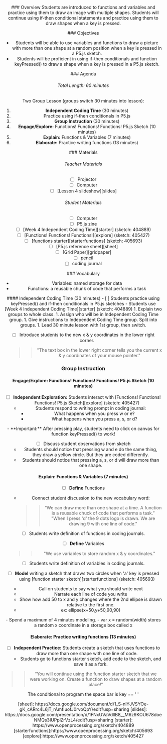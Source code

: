 <header title='Functions' subtitle='Lesson 4'/>

<notable>

<iconp src='/icons/activity.png'>### Overview</iconp>
Students are introduced to functions and variables and practice using them to draw an image with multiple shapes. Students will continue using if-then conditional statements and practice using them to draw shapes when a key is pressed.

<iconp src='/icons/objectives.png'>### Objectives</iconp>
- Students will be able to use variables and functions to draw a picture with more than one shape at a random position when a key is pressed in a P5.js sketch.
- Students will be proficient in using if-then conditionals and function keyPressed() to draw a shape when a key is pressed in a P5.js sketch.


<iconp src='/icons/agenda.png'>### Agenda</iconp>
###### Total Length: 60 minutes
Two Group Lesson (groups switch 30 minutes into lesson):
1. **Independent Coding Time** (30 minutes)
  1. Practice using if-then conditionals in P5.js
1. **Group Instruction** (30 minutes)
  1. **Engage/Explore:** Functions! Functions! Functions! P5.js Sketch (10 minutes)
  1. **Explain:** Functions & Variables (7 minutes)
  1. **Elaborate:** Practice writing functions (13 minutes)

<note>

<iconp src='/icons/materials.png'>### Materials</iconp>

###### Teacher Materials
- [ ] Projector
- [ ] Computer
- [ ] [Lesson 4 slideshow][slides]

###### Student Materials
- [ ] Computer
- [ ] P5.js zine
- [ ] [Week 4 Independent Coding Time][starter] (sketch: 404889)
- [ ] [Functions! Functions! Functions!][explore] (sketch: 405427)
- [ ] [functions starter][starterfunctions] (sketch: 405693)
- [ ] [P5.js reference sheet][sheet]
- [ ] [Grid Paper][gridpaper]
- [ ] pencil
- [ ] coding journal

<iconp src='/icons/vocab.png'>### Vocabulary</iconp>
- Variables: named storage for data
- Functions: a reusable chunk of code that performs a task



</note>
<pagebreak/>
#### Independent Coding Time (30 minutes)
- [ ] Students practice using keyPressed() and if-then conditionals in P5.js sketches
  - Students use [Week 4 Independent Coding Time][starter] (sketch: 404889)

<note type="tip" title="Tip">
1. Explain two groups to whole class.
1. Assign who will be in Independent Coding Time group.
1. Give instructions to Independent Coding Time group. Split into groups.
1. Lead 30 minute lesson with 1st group, then switch.</note>

- [ ] Introduce students to the new x & y coordinates in the lower right corner.
  >>"The text box in the lower right corner tells you the current x & y coordinates of your mouse pointer."

### Group Instruction

#### Engage/Explore: Functions! Functions! Functions! P5.js Sketch (10 minutes)
- [ ] **Independent Exploration:** Students interact with [Functions! Functions! Functions! P5.js Sketch][explore] (sketch: 405427)
  - Students respond to writing prompt in coding journal:
    - What happens when you press w or e?
    - What happens when you press a, s, or d?

<note type="tip" title="Tip">
- **Important:** After pressing play, students need to click on canvas for function keyPressed() to work!
</note>

- [ ] Discuss student observations from sketch
  - Students should notice that pressing w and e do the same thing, they draw a yellow circle. But they are coded differently.
  - Students should notice that pressing a, s, or d will draw more than one shape.

#### Explain: Functions & Variables (7 minutes)
- [ ] **Define** Functions
  - Connect student discussion to the new vocabulary word:
    >> “We can draw more than one shape at a time. A function is a reusable chuck of code that performs a task.”
    >> "When I press 'd' the 9 dots logo is drawn. We are drawing 9 with one line of code."

- [ ] Students write definition of functions in coding journals.

- [ ] **Define** Variables
  >>"We use variables to store random x & y coordinates."

- [ ] Students write definition of variables in coding journals.

- [ ] **Model** writing a sketch that draws two circles when 'a' key is pressed using [function starter sketch][starterfunctions] (sketch: 405693)
  - Call on students to say what you should write next
  - Narrate each line of code you write
  - Show how add 50 to x and y changes where the 2nd ellipse is drawn relative to the first one.
  - ex: ellipse(x+50,y+50,90,90)


<note type='key' title='key'>
- Spend a maximum of 4 minutes modeling.
- var x = random(width) stores a random x coordinate in a storage box called x
</note>

#### Elaborate: Practice writing functions (13 minutes)
- [ ] **Independent Practice:** Students create a sketch that uses functions to draw more than one shape with one line of code.
  - Students go to functions starter sketch, add code to the sketch, and save it as a fork.
>>“You will continue using the function starter sketch that we were working on. Create a function to draw shapes at a random place!”

<note type="tip" title="Tip">The conditional to program the space bar is
key == ' ' </note>


</notable>
[sheet]: https://docs.google.com/document/d/1_S-nlYJVSYOe-gK_cARrc4L6jT_rAmfIuofJ0rvoQpY/edit?usp=sharing
[slides]: https://docs.google.com/presentation/d/1FNxUVaVdllB8__M6z9KOU678doeNMQs3IUPplZrVzL4/edit?usp=sharing
[starter]: https://www.openprocessing.org/sketch/404889
[starterfunctions]:https://www.openprocessing.org/sketch/405693
[explore]:https://www.openprocessing.org/sketch/405427
